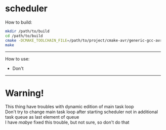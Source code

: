 # scheduler

How to build:
```bash
mkdir /path/to/build
cd /path/to/build
cmake -DCMAKE_TOOLCHAIN_FILE=/path/to/project/cmake-avr/generic-gcc-avr.cmake /path/to/project
make
```
-----
How to use:  
* Don't  
-----
Warning!
=====
This thing have troubles with dynamic edition of main task loop  
Don't try to change main task loop after starting scheduler not in additional task queue as last element of queue  
I have *mabye* fixed this trouble, but not sure, so don't do that
